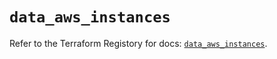 # `data_aws_instances`

Refer to the Terraform Registory for docs: [`data_aws_instances`](https://registry.terraform.io/providers/hashicorp/aws/5.13.1/docs/data-sources/instances).
